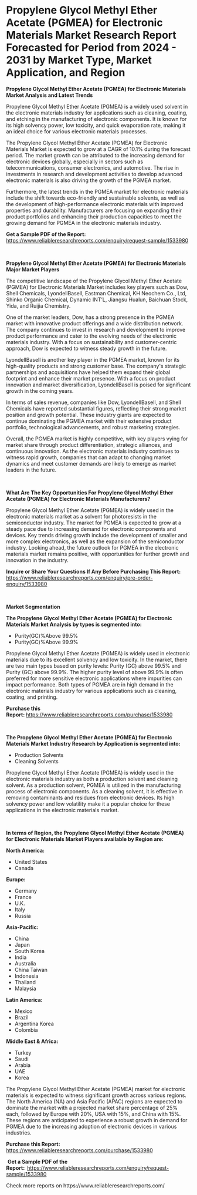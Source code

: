 <p><h1>Propylene Glycol Methyl Ether Acetate (PGMEA) for Electronic Materials Market Research Report Forecasted for Period from 2024 -  2031 by Market Type, Market Application, and Region</h1></p><p><strong>Propylene Glycol Methyl Ether Acetate (PGMEA) for Electronic Materials Market Analysis and Latest Trends</strong></p>
<p><p>Propylene Glycol Methyl Ether Acetate (PGMEA) is a widely used solvent in the electronic materials industry for applications such as cleaning, coating, and etching in the manufacturing of electronic components. It is known for its high solvency power, low toxicity, and quick evaporation rate, making it an ideal choice for various electronic materials processes.</p><p>The Propylene Glycol Methyl Ether Acetate (PGMEA) for Electronic Materials Market is expected to grow at a CAGR of 10.1% during the forecast period. The market growth can be attributed to the increasing demand for electronic devices globally, especially in sectors such as telecommunications, consumer electronics, and automotive. The rise in investments in research and development activities to develop advanced electronic materials is also driving the growth of the PGMEA market.</p><p>Furthermore, the latest trends in the PGMEA market for electronic materials include the shift towards eco-friendly and sustainable solvents, as well as the development of high-performance electronic materials with improved properties and durability. Manufacturers are focusing on expanding their product portfolios and enhancing their production capacities to meet the growing demand for PGMEA in the electronic materials industry.</p></p>
<p><strong>Get a Sample PDF of the Report:&nbsp;</strong> <a href="https://www.reliableresearchreports.com/enquiry/request-sample/1533980">https://www.reliableresearchreports.com/enquiry/request-sample/1533980</a></p>
<p>&nbsp;</p>
<p><strong>Propylene Glycol Methyl Ether Acetate (PGMEA) for Electronic Materials Major Market Players</strong></p>
<p><p>The competitive landscape of the Propylene Glycol Methyl Ether Acetate (PGMEA) for Electronic Materials Market includes key players such as Dow, Shell Chemicals, LyondellBasell, Eastman Chemical, KH Neochem Co., Ltd, Shinko Organic Chemical, Dynamic INT’L, Jiangsu Hualun, Baichuan Stock, Yida, and Ruijia Chemistry. </p><p>One of the market leaders, Dow, has a strong presence in the PGMEA market with innovative product offerings and a wide distribution network. The company continues to invest in research and development to improve product performance and cater to the evolving needs of the electronic materials industry. With a focus on sustainability and customer-centric approach, Dow is expected to witness steady growth in the future.</p><p>LyondellBasell is another key player in the PGMEA market, known for its high-quality products and strong customer base. The company's strategic partnerships and acquisitions have helped them expand their global footprint and enhance their market presence. With a focus on product innovation and market diversification, LyondellBasell is poised for significant growth in the coming years.</p><p>In terms of sales revenue, companies like Dow, LyondellBasell, and Shell Chemicals have reported substantial figures, reflecting their strong market position and growth potential. These industry giants are expected to continue dominating the PGMEA market with their extensive product portfolio, technological advancements, and robust marketing strategies.</p><p>Overall, the PGMEA market is highly competitive, with key players vying for market share through product differentiation, strategic alliances, and continuous innovation. As the electronic materials industry continues to witness rapid growth, companies that can adapt to changing market dynamics and meet customer demands are likely to emerge as market leaders in the future.</p></p>
<p>&nbsp;</p>
<p><strong>What Are The Key Opportunities For Propylene Glycol Methyl Ether Acetate (PGMEA) for Electronic Materials Manufacturers?</strong></p>
<p><p>Propylene Glycol Methyl Ether Acetate (PGMEA) is widely used in the electronic materials market as a solvent for photoresists in the semiconductor industry. The market for PGMEA is expected to grow at a steady pace due to increasing demand for electronic components and devices. Key trends driving growth include the development of smaller and more complex electronics, as well as the expansion of the semiconductor industry. Looking ahead, the future outlook for PGMEA in the electronic materials market remains positive, with opportunities for further growth and innovation in the industry.</p></p>
<p><strong>Inquire or Share Your Questions If Any Before Purchasing This Report:</strong> <a href="https://www.reliableresearchreports.com/enquiry/pre-order-enquiry/1533980">https://www.reliableresearchreports.com/enquiry/pre-order-enquiry/1533980</a></p>
<p>&nbsp;</p>
<p><strong>Market Segmentation</strong></p>
<p><strong>The Propylene Glycol Methyl Ether Acetate (PGMEA) for Electronic Materials Market Analysis by types is segmented into:</strong></p>
<p><ul><li>Purity(GC)%Above 99.5%</li><li>Purity(GC)%Above 99.9%</li></ul></p>
<p><p>Propylene Glycol Methyl Ether Acetate (PGMEA) is widely used in electronic materials due to its excellent solvency and low toxicity. In the market, there are two main types based on purity levels: Purity (GC) above 99.5% and Purity (GC) above 99.9%. The higher purity level of above 99.9% is often preferred for more sensitive electronic applications where impurities can impact performance. Both types of PGMEA are in high demand in the electronic materials industry for various applications such as cleaning, coating, and printing.</p></p>
<p><strong>Purchase this Report:&nbsp;</strong><a href="https://www.reliableresearchreports.com/purchase/1533980">https://www.reliableresearchreports.com/purchase/1533980</a></p>
<p>&nbsp;</p>
<p><strong>The Propylene Glycol Methyl Ether Acetate (PGMEA) for Electronic Materials Market Industry Research by Application is segmented into:</strong></p>
<p><ul><li>Production Solvents</li><li>Cleaning Solvents</li></ul></p>
<p><p>Propylene Glycol Methyl Ether Acetate (PGMEA) is widely used in the electronic materials industry as both a production solvent and cleaning solvent. As a production solvent, PGMEA is utilized in the manufacturing process of electronic components. As a cleaning solvent, it is effective in removing contaminants and residues from electronic devices. Its high solvency power and low volatility make it a popular choice for these applications in the electronic materials market.</p></p>
<p>&nbsp;</p>
<p><strong>In terms of Region, the Propylene Glycol Methyl Ether Acetate (PGMEA) for Electronic Materials Market Players available by Region are:</strong></p>
<p>
    <p> <strong> North America: </strong>
        <ul>
            <li>United States</li>
            <li>Canada</li>
        </ul>
        </p> 
    <p> <strong> Europe: </strong>
        <ul>
            <li>Germany</li>
            <li>France</li>
            <li>U.K.</li>
            <li>Italy</li>
            <li>Russia</li>
        </ul>
        </p> 
    <p> <strong> Asia-Pacific: </strong>
        <ul>
            <li>China</li>
            <li>Japan</li>
            <li>South Korea</li>
            <li>India</li>
            <li>Australia</li>
            <li>China Taiwan</li>
            <li>Indonesia</li>
            <li>Thailand</li>
            <li>Malaysia</li>
        </ul>
        </p> 
    <p> <strong> Latin America: </strong>
        <ul>
            <li>Mexico</li>
            <li>Brazil</li>
            <li>Argentina Korea</li>
            <li>Colombia</li>
        </ul>
        </p> 
    <p> <strong> Middle East & Africa: </strong>
        <ul>
            <li>Turkey</li>
            <li>Saudi</li>
            <li>Arabia</li>
            <li>UAE</li>
            <li>Korea</li>
        </ul>
    </p>
    </p>
<p><p>The Propylene Glycol Methyl Ether Acetate (PGMEA) market for electronic materials is expected to witness significant growth across various regions. The North America (NA) and Asia Pacific (APAC) regions are expected to dominate the market with a projected market share percentage of 25% each, followed by Europe with 20%, USA with 15%, and China with 15%. These regions are anticipated to experience a robust growth in demand for PGMEA due to the increasing adoption of electronic devices in various industries.</p></p>
<p><strong>Purchase this Report: </strong><a href="https://www.reliableresearchreports.com/purchase/1533980">https://www.reliableresearchreports.com/purchase/1533980</a></p>
<p>&nbsp;<strong>Get a Sample PDF of the Report:&nbsp;&nbsp;</strong><a href="https://www.reliableresearchreports.com/enquiry/request-sample/1533980">https://www.reliableresearchreports.com/enquiry/request-sample/1533980</a></p>
<p><strong></strong></p>
<p>Check more reports on https://www.reliableresearchreports.com/</p>